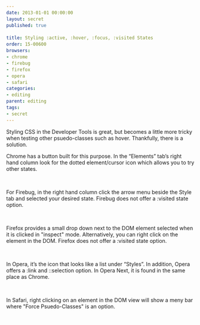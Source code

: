```yaml
---
date: 2013-01-01 00:00:00
layout: secret
published: true

title: Styling :active, :hover, :focus, :visited States
order: 15-00600
browsers:
- chrome
- firebug
- firefox
- opera
- safari
categories:
- editing
parent: editing
tags:
- secret
---
```


<p>Styling CSS in the Developer Tools is great, but becomes a little more tricky when testing other psuedo-classes such as hover. Thankfully, there is a solution.</p>

<p class="chrome">Chrome has a button built for this purpose. In the “Elements” tab’s right hand column look for the dotted element/cursor icon which allows you to try other states.</p>

<div class="chrome image"><img src="/assets/img/placeholder.gif" data-src="/assets/img/secrets/chrome-active-hover-focus-visited.png" /></div>

<p class="firebug">For Firebug, in the right hand column click the arrow menu beside the Style tab and selected your desired state. Firebug does not offer a :visited state option.</p>

<div class="firebug image"><img src="/assets/img/placeholder.gif" data-src="/assets/img/secrets/firebug-active-hover-focus-visited.png" /></div>

<p class="firefox">Firefox provides a small drop down next to the DOM element selected when it is clicked in "inspect" mode. Alternatively, you can right click on the element in the DOM. Firefox does not offer a :visited state option.</p>

<div class="firefox image"><img src="/assets/img/placeholder.gif" data-src="/assets/img/secrets/firefox-active-hover-focus-visited.png" /></div>

<p class="opera">In Opera, it’s the icon that looks like a list under “Styles”. In addition, Opera offers a :link and ::selection option. In Opera Next, it is found in the same place as Chrome.</p>

<div class="opera image"><img src="/assets/img/placeholder.gif" data-src="/assets/img/secrets/opera-active-hover-focus-visited.png" /></div>

<p class="safari">In Safari, right clicking on an element in the DOM view will show a meny bar where "Force Psuedo-Classes" is an option.</p>

<div class="safari image"><img src="/assets/img/placeholder.gif" data-src="/assets/img/secrets/safari-active-hover-focus-visited.png" /></div>
